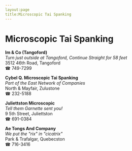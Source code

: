 ```yaml
---
layout:page
title:Microscopic Tai Spanking
---
```

# Microscopic Tai Spanking

**Im & Co (Tangoford)**  
_Turn just outside at Tangoford, Continue Straight for 58 feet_  
3512 46th Road, Tangoford  
☎ 749-7299



**Cybel Q. Microscopic Tai Spanking**  
_Part of the East Network of Companies_  
North & Mayfair, Zulustone  
☎ 232-5188



**Juliettston Microscopic**  
_Tell them Garnette sent you!_  
9 5th Street, Juliettston  
☎ 691-0384



**Ae Tongs And Company**  
_We put the "rix" in "cicatrix"_  
Park & Trafalgar, Quebecston  
☎ 716-3416



